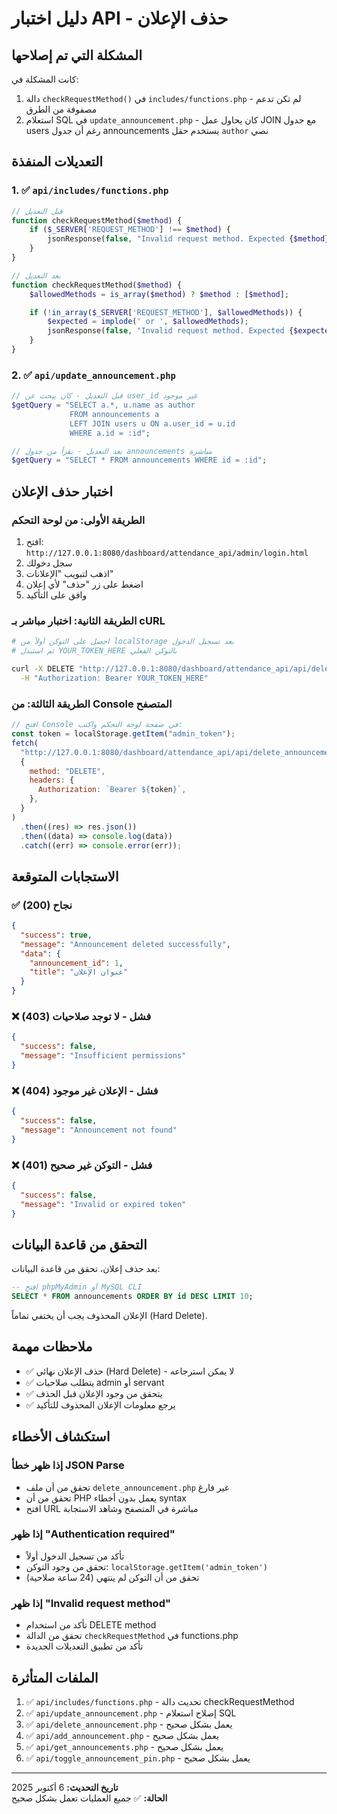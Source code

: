 # دليل اختبار API - حذف الإعلان

## المشكلة التي تم إصلاحها

كانت المشكلة في:

1. دالة `checkRequestMethod()` في `includes/functions.php` - لم تكن تدعم مصفوفة من الطرق
2. استعلام SQL في `update_announcement.php` - كان يحاول عمل JOIN مع جدول users رغم أن جدول announcements يستخدم حقل `author` نصي

## التعديلات المنفذة

### 1. ✅ `api/includes/functions.php`

```php
// قبل التعديل
function checkRequestMethod($method) {
    if ($_SERVER['REQUEST_METHOD'] !== $method) {
        jsonResponse(false, "Invalid request method. Expected {$method}", null, 405);
    }
}

// بعد التعديل
function checkRequestMethod($method) {
    $allowedMethods = is_array($method) ? $method : [$method];

    if (!in_array($_SERVER['REQUEST_METHOD'], $allowedMethods)) {
        $expected = implode(' or ', $allowedMethods);
        jsonResponse(false, "Invalid request method. Expected {$expected}", null, 405);
    }
}
```

### 2. ✅ `api/update_announcement.php`

```php
// قبل التعديل - كان يبحث عن user_id غير موجود
$getQuery = "SELECT a.*, u.name as author
             FROM announcements a
             LEFT JOIN users u ON a.user_id = u.id
             WHERE a.id = :id";

// بعد التعديل - يقرأ من جدول announcements مباشرة
$getQuery = "SELECT * FROM announcements WHERE id = :id";
```

## اختبار حذف الإعلان

### الطريقة الأولى: من لوحة التحكم

1. افتح: `http://127.0.0.1:8080/dashboard/attendance_api/admin/login.html`
2. سجل دخولك
3. اذهب لتبويب "الإعلانات"
4. اضغط على زر "حذف" لأي إعلان
5. وافق على التأكيد

### الطريقة الثانية: اختبار مباشر بـ cURL

```bash
# احصل على التوكن أولاً من localStorage بعد تسجيل الدخول
# ثم استبدل YOUR_TOKEN_HERE بالتوكن الفعلي

curl -X DELETE "http://127.0.0.1:8080/dashboard/attendance_api/api/delete_announcement.php?id=1" \
  -H "Authorization: Bearer YOUR_TOKEN_HERE"
```

### الطريقة الثالثة: من Console المتصفح

```javascript
// افتح Console في صفحة لوحة التحكم واكتب:
const token = localStorage.getItem("admin_token");
fetch(
  "http://127.0.0.1:8080/dashboard/attendance_api/api/delete_announcement.php?id=1",
  {
    method: "DELETE",
    headers: {
      Authorization: `Bearer ${token}`,
    },
  }
)
  .then((res) => res.json())
  .then((data) => console.log(data))
  .catch((err) => console.error(err));
```

## الاستجابات المتوقعة

### ✅ نجاح (200)

```json
{
  "success": true,
  "message": "Announcement deleted successfully",
  "data": {
    "announcement_id": 1,
    "title": "عنوان الإعلان"
  }
}
```

### ❌ فشل - لا توجد صلاحيات (403)

```json
{
  "success": false,
  "message": "Insufficient permissions"
}
```

### ❌ فشل - الإعلان غير موجود (404)

```json
{
  "success": false,
  "message": "Announcement not found"
}
```

### ❌ فشل - التوكن غير صحيح (401)

```json
{
  "success": false,
  "message": "Invalid or expired token"
}
```

## التحقق من قاعدة البيانات

بعد حذف إعلان، تحقق من قاعدة البيانات:

```sql
-- افتح phpMyAdmin أو MySQL CLI
SELECT * FROM announcements ORDER BY id DESC LIMIT 10;
```

الإعلان المحذوف يجب أن يختفي تماماً (Hard Delete).

## ملاحظات مهمة

- ✅ حذف الإعلان نهائي (Hard Delete) - لا يمكن استرجاعه
- ✅ يتطلب صلاحيات admin أو servant
- ✅ يتحقق من وجود الإعلان قبل الحذف
- ✅ يرجع معلومات الإعلان المحذوف للتأكيد

## استكشاف الأخطاء

### إذا ظهر خطأ JSON Parse

- تحقق من أن ملف `delete_announcement.php` غير فارغ
- تحقق من أن PHP يعمل بدون أخطاء syntax
- افتح URL مباشرة في المتصفح وشاهد الاستجابة

### إذا ظهر "Authentication required"

- تأكد من تسجيل الدخول أولاً
- تحقق من وجود التوكن: `localStorage.getItem('admin_token')`
- تحقق من أن التوكن لم ينتهي (24 ساعة صلاحية)

### إذا ظهر "Invalid request method"

- تأكد من استخدام DELETE method
- تحقق من الدالة `checkRequestMethod` في functions.php
- تأكد من تطبيق التعديلات الجديدة

## الملفات المتأثرة

1. ✅ `api/includes/functions.php` - تحديث دالة checkRequestMethod
2. ✅ `api/update_announcement.php` - إصلاح استعلام SQL
3. ✅ `api/delete_announcement.php` - يعمل بشكل صحيح
4. ✅ `api/add_announcement.php` - يعمل بشكل صحيح
5. ✅ `api/get_announcements.php` - يعمل بشكل صحيح
6. ✅ `api/toggle_announcement_pin.php` - يعمل بشكل صحيح

---

**تاريخ التحديث:** 6 أكتوبر 2025  
**الحالة:** ✅ جميع العمليات تعمل بشكل صحيح
